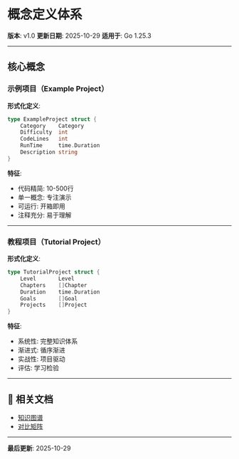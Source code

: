 # 概念定义体系

**版本**: v1.0
**更新日期**: 2025-10-29
**适用于**: Go 1.25.3

---

## 核心概念

### 示例项目（Example Project）

**形式化定义**:

```go
type ExampleProject struct {
    Category    Category
    Difficulty  int
    CodeLines   int
    RunTime     time.Duration
    Description string
}
```

**特征**:

- 代码精简: 10-500行
- 单一概念: 专注演示
- 可运行: 开箱即用
- 注释充分: 易于理解

---

### 教程项目（Tutorial Project）

**形式化定义**:

```go
type TutorialProject struct {
    Level       Level
    Chapters    []Chapter
    Duration    time.Duration
    Goals       []Goal
    Projects    []Project
}
```

**特征**:

- 系统性: 完整知识体系
- 渐进式: 循序渐进
- 实战性: 项目驱动
- 评估: 学习检验

---

## 🔗 相关文档

- [知识图谱](./00-知识图谱.md)
- [对比矩阵](./00-对比矩阵.md)

---

**最后更新**: 2025-10-29
